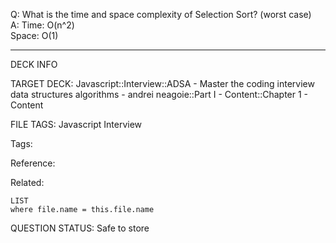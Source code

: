 Q: What is the time and space complexity of Selection Sort? (worst case)  
A: Time: O(n^2)  
Space: O(1)
<!--ID: 1690376045934-->

---

DECK INFO

TARGET DECK: Javascript::Interview::ADSA - Master the coding interview data structures algorithms - andrei neagoie::Part I - Content::Chapter 1 - Content

FILE TAGS: Javascript Interview

Tags:

Reference:

Related:

```dataview
LIST
where file.name = this.file.name
```

QUESTION STATUS: Safe to store